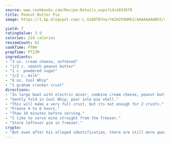 ```yaml
---
source: www.cookbooks.com/Recipe-Details.aspx?id=1033679
title: Peanut Butter Pie
image: https://1.bp.blogspot.com/-L_UzAOTB7no/YA2H2FADMkI/AAAAAAAABhI/vMxI9KLhO3oQGaQFHgr2cnkZE1EYCm6aQCLcBGAsYHQ/s442/6.png

yield: 7
ratingValue: 3.9
calories: 224 calories
reviewCount: 62
cookTime: PT0H
prepTime: PT23M
ingredients:
- "3 oz. cream cheese, softened"
- "1/2 c. smooth peanut butter"
- "1 c. powdered sugar"
- "1/2 c. milk"
- "8 oz. Cool Whip"
- "1 graham cracker crust"
directions:
- "In large bowl with electric mixer, combine cream cheese, peanut butter, sugar and milk; beat until smooth."
- "Gently fold in Cool Whip; pour into pie shell."
- "This will make a very full crust, but its not enough for 2 crusts."
- "Freeze 4 to 6 hours."
- "Thaw 10 minutes before serving."
- "I like to serve mine straight from the freezer."
- "Store leftover pie in freezer."
crypto:
- "But even after his alleged identification, there are still more questions than answers about the enigmatic creator of Bitcoin."
---
```


